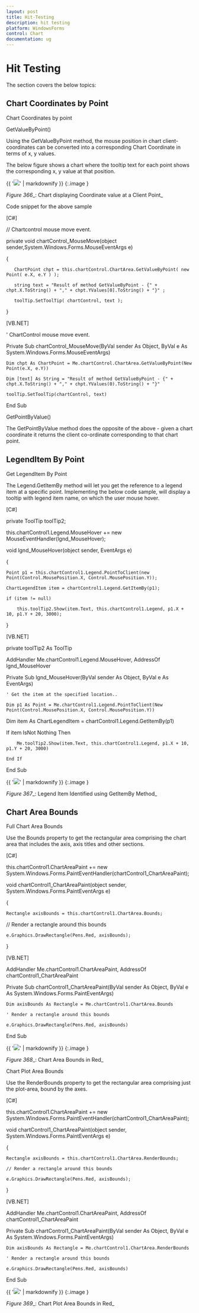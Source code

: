 ```yaml
---
layout: post
title: Hit-Testing
description: hit testing
platform: WindowsForms
control: Chart
documentation: ug
---
```


# Hit Testing

The section covers the below topics:

## Chart Coordinates by Point

Chart Coordinates by point

GetValueByPoint()

Using the GetValueByPoint method, the mouse position in chart client-coordinates can be converted into a corresponding Chart Coordinate in terms of x, y values.

The below figure shows a chart where the tooltip text for each point shows the corresponding x, y value at that position. 



{{ '![](Hit-Testing_images/Hit-Testing_img1.jpeg)' | markdownify }}
{:.image }




_Figure_ _366__: Chart displaying Coordinate value at a Client Point_



Code snippet for the above sample



[C#]



// Chartcontrol mouse move event.

private void chartControl_MouseMove(object sender,System.Windows.Forms.MouseEventArgs e)  

{

       ChartPoint chpt = this.chartControl.ChartArea.GetValueByPoint( new Point( e.X, e.Y ) );

       string text = "Result of method GetValueByPoint - {" + chpt.X.ToString() + "," + chpt.YValues[0].ToString() + "}" ;

       toolTip.SetToolTip( chartControl, text );

}



[VB.NET]



' ChartControl mouse move event.

Private Sub chartControl_MouseMove(ByVal sender As Object, ByVal e As System.Windows.Forms.MouseEventArgs)

    Dim chpt As ChartPoint = Me.chartControl.ChartArea.GetValueByPoint(New Point(e.X, e.Y))

    Dim [text] As String = "Result of method GetValueByPoint - {" + chpt.X.ToString() + "," + chpt.YValues(0).ToString() + "}" 

    toolTip.SetToolTip(chartControl, text)

End Sub



GetPointByValue()

The GetPointByValue method does the opposite of the above - given a chart coordinate it returns the client co-ordinate corresponding to that chart point.

## LegendItem By Point

Get LegendItem By Point

The Legend.GetItemBy method will let you get the reference to a legend item at a specific point. Implementing the below code sample, will display a tooltip with legend item name, on which the user mouse hover. 



[C#]



private ToolTip toolTip2;

this.chartControl1.Legend.MouseHover += new MouseEventHandler(lgnd_MouseHover);



void lgnd_MouseHover(object sender, EventArgs e)

{

    Point p1 = this.chartControl1.Legend.PointToClient(new Point(Control.MousePosition.X, Control.MousePosition.Y));

    ChartLegendItem item = chartControl1.Legend.GetItemBy(p1);

    if (item != null)

        this.toolTip2.Show(item.Text, this.chartControl1.Legend, p1.X + 10, p1.Y + 20, 3000);

}





[VB.NET]



private toolTip2 As ToolTip

AddHandler Me.chartControl1.Legend.MouseHover, AddressOf lgnd_MouseHover



Private Sub lgnd_MouseHover(ByVal sender As Object, ByVal e As EventArgs)

    ' Get the item at the specified location..

    Dim p1 As Point = Me.chartControl1.Legend.PointToClient(New Point(Control.MousePosition.X, Control.MousePosition.Y))

Dim item As ChartLegendItem = chartControl1.Legend.GetItemBy(p1)    

If item IsNot Nothing Then

        Me.toolTip2.Show(item.Text, this.chartControl1.Legend, p1.X + 10, p1.Y + 20, 3000)

    End If

End Sub



{{ '![](Hit-Testing_images/Hit-Testing_img2.jpeg)' | markdownify }}
{:.image }




_Figure_ _367__: Legend Item Identified using GetItemBy Method_

## Chart Area Bounds

Full Chart Area Bounds

Use the Bounds property to get the rectangular area comprising the chart area that includes the axis, axis titles and other sections.



[C#]



this.chartControl1.ChartAreaPaint += new System.Windows.Forms.PaintEventHandler(chartControl1_ChartAreaPaint);



void chartControl1_ChartAreaPaint(object sender, System.Windows.Forms.PaintEventArgs e)

{

    Rectangle axisBounds = this.chartControl1.ChartArea.Bounds;

   // Render a rectangle around this bounds

    e.Graphics.DrawRectangle(Pens.Red, axisBounds);

}



[VB.NET]



AddHandler Me.chartControl1.ChartAreaPaint, AddressOf chartControl1_ChartAreaPaint



Private Sub chartControl1_ChartAreaPaint(ByVal sender As Object, ByVal e As System.Windows.Forms.PaintEventArgs)

    Dim axisBounds As Rectangle = Me.chartControl1.ChartArea.Bounds

    ' Render a rectangle around this bounds

    e.Graphics.DrawRectangle(Pens.Red, axisBounds)

End Sub



{{ '![](Hit-Testing_images/Hit-Testing_img3.jpeg)' | markdownify }}
{:.image }




_Figure_ _368__: Chart Area Bounds in Red_



Chart Plot Area Bounds

Use the RenderBounds property to get the rectangular area comprising just the plot-area, bound by the axes.



[C#]



this.chartControl1.ChartAreaPaint += new System.Windows.Forms.PaintEventHandler(chartControl1_ChartAreaPaint);



void chartControl1_ChartAreaPaint(object sender, System.Windows.Forms.PaintEventArgs e)

{

    Rectangle axisBounds = this.chartControl1.ChartArea.RenderBounds;

    // Render a rectangle around this bounds

    e.Graphics.DrawRectangle(Pens.Red, axisBounds);

}



[VB.NET]



AddHandler Me.chartControl1.ChartAreaPaint, AddressOf chartControl1_ChartAreaPaint



Private Sub chartControl1_ChartAreaPaint(ByVal sender As Object, ByVal e As System.Windows.Forms.PaintEventArgs)

    Dim axisBounds As Rectangle = Me.chartControl1.ChartArea.RenderBounds

    ' Render a rectangle around this bounds

    e.Graphics.DrawRectangle(Pens.Red, axisBounds)

End Sub



{{ '![](Hit-Testing_images/Hit-Testing_img4.jpeg)' | markdownify }}
{:.image }




_Figure_ _369__: Chart Plot Area Bounds in Red_

